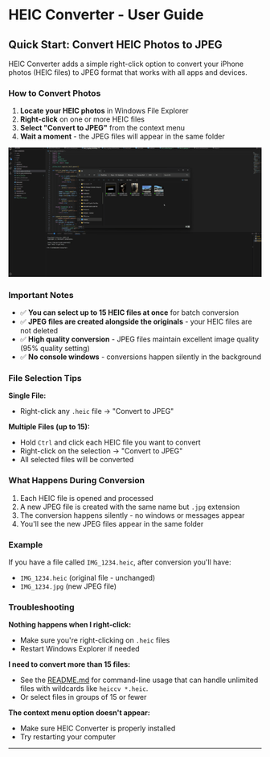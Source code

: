 # HEIC Converter - User Guide

## Quick Start: Convert HEIC Photos to JPEG

HEIC Converter adds a simple right-click option to convert your iPhone photos (HEIC files) to JPEG format that works with all apps and devices.

### How to Convert Photos

1. **Locate your HEIC photos** in Windows File Explorer
2. **Right-click** on one or more HEIC files
3. **Select "Convert to JPEG"** from the context menu
4. **Wait a moment** - the JPEG files will appear in the same folder

![Context Menu Example](assets/demo.gif)

### Important Notes

- ✅ **You can select up to 15 HEIC files at once** for batch conversion
- ✅ **JPEG files are created alongside the originals** - your HEIC files are not deleted
- ✅ **High quality conversion** - JPEG files maintain excellent image quality (95% quality setting)
- ✅ **No console windows** - conversions happen silently in the background

### File Selection Tips

**Single File:**
- Right-click any `.heic` file → "Convert to JPEG"

**Multiple Files (up to 15):**
- Hold `Ctrl` and click each HEIC file you want to convert
- Right-click on the selection → "Convert to JPEG"
- All selected files will be converted

### What Happens During Conversion

1. Each HEIC file is opened and processed
2. A new JPEG file is created with the same name but `.jpg` extension
3. The conversion happens silently - no windows or messages appear
4. You'll see the new JPEG files appear in the same folder

### Example

If you have a file called `IMG_1234.heic`, after conversion you'll have:
- `IMG_1234.heic` (original file - unchanged)
- `IMG_1234.jpg` (new JPEG file)

### Troubleshooting

**Nothing happens when I right-click:**
- Make sure you're right-clicking on `.heic` files
- Restart Windows Explorer if needed

**I need to convert more than 15 files:**
- See the [README.md](README.md) for command-line usage that can handle unlimited files with wildcards like `heiccv *.heic`.
- Or select files in groups of 15 or fewer

**The context menu option doesn't appear:**
- Make sure HEIC Converter is properly installed
- Try restarting your computer

---

